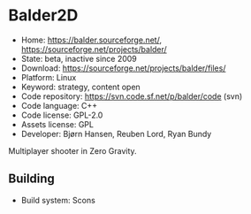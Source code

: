 # Balder2D

- Home: https://balder.sourceforge.net/, https://sourceforge.net/projects/balder/
- State: beta, inactive since 2009
- Download: https://sourceforge.net/projects/balder/files/
- Platform: Linux
- Keyword: strategy, content open
- Code repository: https://svn.code.sf.net/p/balder/code (svn)
- Code language: C++
- Code license: GPL-2.0
- Assets license: GPL
- Developer: Bjørn Hansen, Reuben Lord, Ryan Bundy

Multiplayer shooter in Zero Gravity.

## Building

- Build system: Scons
